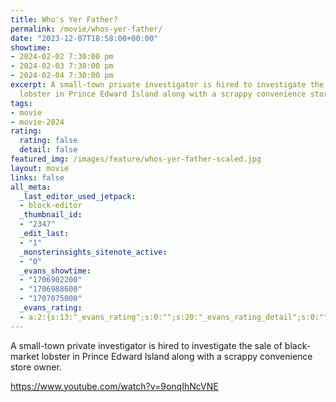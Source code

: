 ```yaml
---
title: Who's Yer Father?
permalink: /movie/whos-yer-father/
date: "2023-12-07T18:58:00+00:00"
showtime:
- 2024-02-02 7:30:00 pm
- 2024-02-03 7:30:00 pm
- 2024-02-04 7:30:00 pm
excerpt: A small-town private investigator is hired to investigate the sale of black-market
  lobster in Prince Edward Island along with a scrappy convenience store owner.
tags:
- movie
- movie-2024
rating:
  rating: false
  detail: false
featured_img: /images/feature/whos-yer-father-scaled.jpg
layout: movie
links: false
all_meta:
  _last_editor_used_jetpack:
  - block-editor
  _thumbnail_id:
  - "2347"
  _edit_last:
  - "1"
  _monsterinsights_sitenote_active:
  - "0"
  _evans_showtime:
  - "1706902200"
  - "1706988600"
  - "1707075000"
  _evans_rating:
  - a:2:{s:13:"_evans_rating";s:0:"";s:20:"_evans_rating_detail";s:0:"";}
---
```


A small-town private investigator is hired to investigate the sale of black-market lobster in Prince Edward Island along with a scrappy convenience store owner.

https://www.youtube.com/watch?v=9onqIhNcVNE 